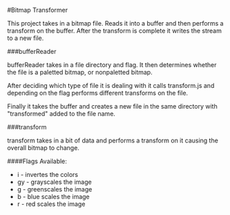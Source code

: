 #Bitmap Transformer

This project takes in a bitmap file. Reads it into a buffer and then performs a transform on the buffer. After the transform is complete it writes the stream to a new file.

###bufferReader

bufferReader takes in a file directory and flag. It then determines whether the file is a paletted bitmap, or nonpaletted bitmap.

After deciding which type of file it is dealing with it calls transform.js and depending on the flag performs different transforms on the file.

Finally it takes the buffer and creates a new file in the same directory with "transformed" added to the file name.

###transform

transform takes in a bit of data and performs a transform on it causing the overall bitmap to change.

####Flags Available:

* i - invertes the colors
* gy - grayscales the image
* g - greenscales the image
* b - blue scales the image
* r - red scales the image
